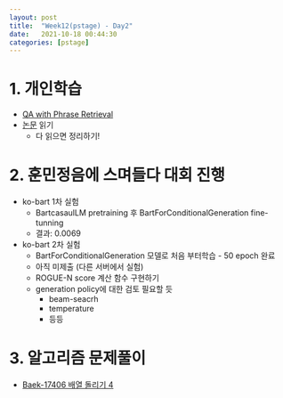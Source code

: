 ```yaml
---
layout: post
title:  "Week12(pstage) - Day2"
date:   2021-10-18 00:44:30
categories: [pstage]
---
```


# 1. 개인학습
* [QA with Phrase Retrieval](https://kyunghyunlim.github.io/nlp/ml_ai/2021/10/18/qapr.html)
* [논문](https://arxiv.org/pdf/2005.11401.pdf) 읽기
    * 다 읽으면 정리하기!

# 2. 훈민정음에 스며들다 대회 진행
* ko-bart 1차 실험
    * BartcasaulLM pretraining 후 BartForConditionalGeneration fine-tunning
    * 결과: 0.0069
* ko-bart 2차 실험
    * BartForConditionalGeneration 모델로 처음 부터학습 - 50 epoch 완료
    * 아직 미제출 (다른 서버에서 실험)
    * ROGUE-N score 계산 함수 구현하기
    * generation policy에 대한 검토 필요할 듯
        * beam-seacrh
        * temperature
        * 등등

# 3. 알고리즘 문제풀이
* [Baek-17406 배열 돌리기 4]()